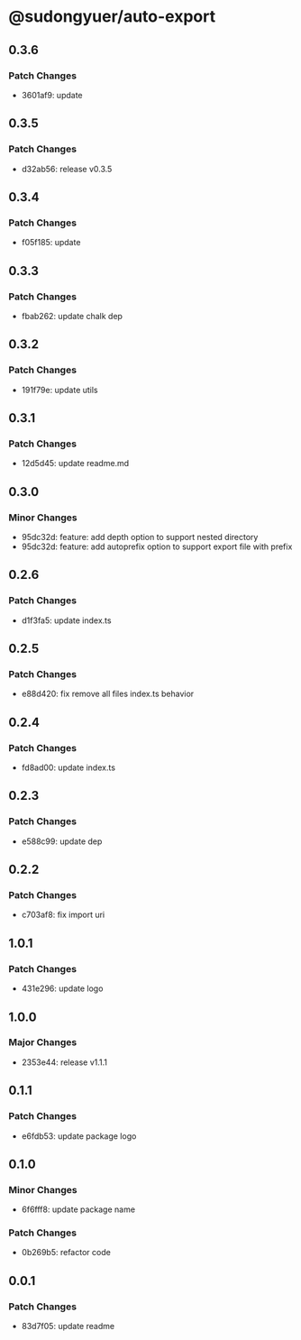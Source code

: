 # @sudongyuer/auto-export

## 0.3.6

### Patch Changes

- 3601af9: update

## 0.3.5

### Patch Changes

- d32ab56: release v0.3.5

## 0.3.4

### Patch Changes

- f05f185: update

## 0.3.3

### Patch Changes

- fbab262: update chalk dep

## 0.3.2

### Patch Changes

- 191f79e: update utils

## 0.3.1

### Patch Changes

- 12d5d45: update readme.md

## 0.3.0

### Minor Changes

- 95dc32d: feature: add depth option to support nested directory
- 95dc32d: feature: add autoprefix option to support export file with prefix

## 0.2.6

### Patch Changes

- d1f3fa5: update index.ts

## 0.2.5

### Patch Changes

- e88d420: fix remove all files index.ts behavior

## 0.2.4

### Patch Changes

- fd8ad00: update index.ts

## 0.2.3

### Patch Changes

- e588c99: update dep

## 0.2.2

### Patch Changes

- c703af8: fix import uri

## 1.0.1

### Patch Changes

- 431e296: update logo

## 1.0.0

### Major Changes

- 2353e44: release v1.1.1

## 0.1.1

### Patch Changes

- e6fdb53: update package logo

## 0.1.0

### Minor Changes

- 6f6fff8: update package name

### Patch Changes

- 0b269b5: refactor code

## 0.0.1

### Patch Changes

- 83d7f05: update readme
